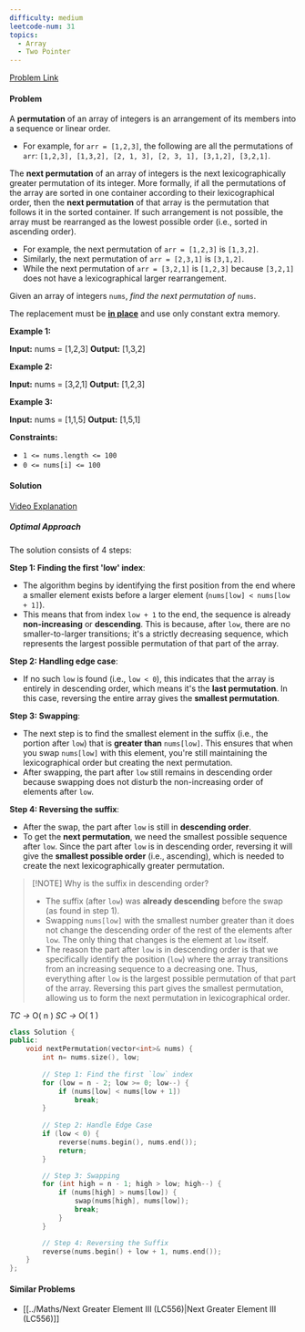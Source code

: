 ```yaml
---
difficulty: medium
leetcode-num: 31
topics:
  - Array
  - Two Pointer
---
```

[Problem Link](https://leetcode.com/problems/next-permutation/)

#### Problem
A **permutation** of an array of integers is an arrangement of its members into a sequence or linear order.

- For example, for `arr = [1,2,3]`, the following are all the permutations of `arr`: `[1,2,3], [1,3,2], [2, 1, 3], [2, 3, 1], [3,1,2], [3,2,1]`.

The **next permutation** of an array of integers is the next lexicographically greater permutation of its integer. More formally, if all the permutations of the array are sorted in one container according to their lexicographical order, then the **next permutation** of that array is the permutation that follows it in the sorted container. If such arrangement is not possible, the array must be rearranged as the lowest possible order (i.e., sorted in ascending order).

- For example, the next permutation of `arr = [1,2,3]` is `[1,3,2]`.
- Similarly, the next permutation of `arr = [2,3,1]` is `[3,1,2]`.
- While the next permutation of `arr = [3,2,1]` is `[1,2,3]` because `[3,2,1]` does not have a lexicographical larger rearrangement.

Given an array of integers `nums`, _find the next permutation of_ `nums`.

The replacement must be **[in place](http://en.wikipedia.org/wiki/In-place_algorithm)** and use only constant extra memory.

**Example 1:**

**Input:** nums = [1,2,3]
**Output:** [1,3,2]

**Example 2:**

**Input:** nums = [3,2,1]
**Output:** [1,2,3]

**Example 3:**

**Input:** nums = [1,1,5]
**Output:** [1,5,1]

**Constraints:**

- `1 <= nums.length <= 100`
- `0 <= nums[i] <= 100`

#### Solution
[Video Explanation](https://youtu.be/JDOXKqF60RQ)

##### Optimal Approach
The solution consists of 4 steps:

**Step 1: Finding the first 'low' index**:

- The algorithm begins by identifying the first position from the end where a smaller element exists before a larger element (`nums[low] < nums[low + 1]`).
- This means that from index `low + 1` to the end, the sequence is already **non-increasing** or **descending**. This is because, after `low`, there are no smaller-to-larger transitions; it's a strictly decreasing sequence, which represents the largest possible permutation of that part of the array.

**Step 2: Handling edge case**:

- If no such `low` is found (i.e., `low < 0`), this indicates that the array is entirely in descending order, which means it's the **last permutation**. In this case, reversing the entire array gives the **smallest permutation**.

**Step 3: Swapping**:    
 
- The next step is to find the smallest element in the suffix (i.e., the portion after `low`) that is **greater than** `nums[low]`. This ensures that when you swap `nums[low]` with this element, you're still maintaining the lexicographical order but creating the next permutation.
- After swapping, the part after `low` still remains in descending order because swapping does not disturb the non-increasing order of elements after `low`.

**Step 4: Reversing the suffix**:   
- After the swap, the part after `low` is still in **descending order**.
- To get the **next permutation**, we need the smallest possible sequence after `low`. Since the part after `low` is in descending order, reversing it will give the **smallest possible order** (i.e., ascending), which is needed to create the next lexicographically greater permutation.


> [!NOTE] Why is the suffix in descending order?
> - The suffix (after `low`) was **already descending** before the swap (as found in step 1).
> -  Swapping `nums[low]` with the smallest number greater than it does not change the descending order of the rest of the elements after `low`. The only thing that changes is the element at `low` itself.
> - The reason the part after `low` is in descending order is that we specifically identify the position (`low`) where the array transitions from an increasing sequence to a decreasing one. Thus, everything after `low` is the largest possible permutation of that part of the array. Reversing this part gives the smallest permutation, allowing us to form the next permutation in lexicographical order.




*TC ->* O( n )
*SC ->* O( 1 )

```cpp title=Code
class Solution {
public:
    void nextPermutation(vector<int>& nums) {
        int n= nums.size(), low;
        
        // Step 1: Find the first `low` index
        for (low = n - 2; low >= 0; low--) {
            if (nums[low] < nums[low + 1])
                break;
        }
        
        // Step 2: Handle Edge Case
        if (low < 0) {
            reverse(nums.begin(), nums.end());
            return;
        }

        // Step 3: Swapping
        for (int high = n - 1; high > low; high--) {
            if (nums[high] > nums[low]) {
                swap(nums[high], nums[low]);
                break;
            }
        }

        // Step 4: Reversing the Suffix
        reverse(nums.begin() + low + 1, nums.end());
    }
};

```

#### Similar Problems
- [[../Maths/Next Greater Element III (LC556)|Next Greater Element III (LC556)]]